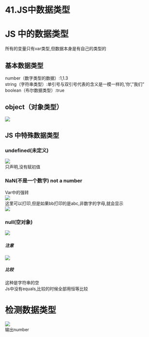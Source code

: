 # 41.JS中数据类型

<a name="1ebae267"></a>
# JS 中的数据类型
所有的变量只有var类型,但数据本身是有自己的类型的
<a name="3787f6af"></a>
## 基本数据类型
number（数字类型的数据）:1,1.3<br />string（字符串类型）:单引号与双引号代表的含义是一模一样的,’你’,”我们”<br />boolean（布尔数据类型）:true
<a name="9db370a7"></a>
## object（对象类型）
![](https://cdn.nlark.com/yuque/0/2019/png/349894/1562057374177-8a4a807b-26bf-4a33-b183-dbc52ec1f322.png#align=left&display=inline&height=166&originHeight=158&originWidth=500&status=done&width=526)
<a name="1de36430"></a>
## JS 中特殊数据类型
<a name="6e4c4b4a"></a>
### undefined(未定义)
![](https://cdn.nlark.com/yuque/0/2019/png/349894/1562057374248-c5084bda-f91e-4744-a7c5-538df0924dab.png#align=left&display=inline&height=173&originHeight=115&originWidth=323&status=done&width=485)<br />只声明,没有赋初值
<a name="d255b865"></a>
### NaN(不是一个数字) not a number
Var中的强转<br />![](https://cdn.nlark.com/yuque/0/2019/png/349894/1562057374323-de0deace-3760-49fb-94f8-174837e441a5.png#align=left&display=inline&height=137&originHeight=91&originWidth=323&status=done&width=485)<br />这里可以打印,但是如果bb打印的是abc,非数字的字母,就会显示<br />![](https://cdn.nlark.com/yuque/0/2019/png/349894/1562057374424-8b3da17c-df3d-4d44-b2e6-4837c9a50121.png#align=left&display=inline&height=128&originHeight=85&originWidth=267&status=done&width=401)
<a name="82c98d06"></a>
### null(空对象)
![](https://cdn.nlark.com/yuque/0/2019/png/349894/1562057374517-4addd07d-3383-47f8-8949-cdc65a53342e.png#align=left&display=inline&height=162&originHeight=133&originWidth=586&status=done&width=715)  
<a name="138a6766"></a>
##### 注意
![](https://cdn.nlark.com/yuque/0/2019/png/349894/1562057374610-badb67ff-2c07-476b-8e99-6a5b42288ba6.png#align=left&display=inline&height=63&originHeight=42&originWidth=176&status=done&width=264)
<a name="d7650ece"></a>
##### 比较
这种是字符串的空<br />Js中没有equals,比较的时候全部用恒等比较
<a name="895da8b7"></a>
# 检测数据类型
![](https://cdn.nlark.com/yuque/0/2019/png/349894/1562057374689-948d3f97-cc56-4a47-8dce-616751c0d724.png#align=left&display=inline&height=467&originHeight=481&originWidth=414&status=done&width=402)<br />输出number
